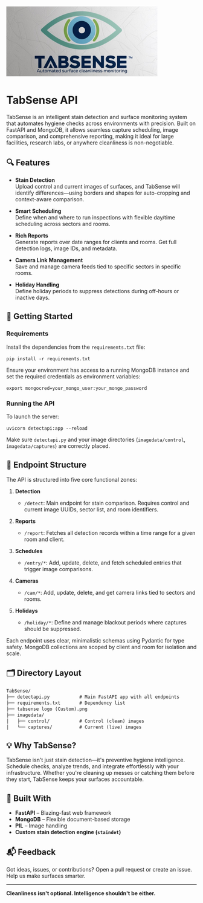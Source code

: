 # ![TabSense Logo](tabsense%20logo%20(Custom).png)

# TabSense API

TabSense is an intelligent stain detection and surface monitoring system that automates hygiene checks across environments with precision. Built on FastAPI and MongoDB, it allows seamless capture scheduling, image comparison, and comprehensive reporting, making it ideal for large facilities, research labs, or anywhere cleanliness is non-negotiable.

## 🔍 Features

- **Stain Detection**  
  Upload control and current images of surfaces, and TabSense will identify differences—using borders and shapes for auto-cropping and context-aware comparison.

- **Smart Scheduling**  
  Define when and where to run inspections with flexible day/time scheduling across sectors and rooms.

- **Rich Reports**  
  Generate reports over date ranges for clients and rooms. Get full detection logs, image IDs, and metadata.

- **Camera Link Management**  
  Save and manage camera feeds tied to specific sectors in specific rooms.

- **Holiday Handling**  
  Define holiday periods to suppress detections during off-hours or inactive days.

## 🚀 Getting Started

### Requirements

Install the dependencies from the `requirements.txt` file:

```
pip install -r requirements.txt
```

Ensure your environment has access to a running MongoDB instance and set the required credentials as environment variables:

```
export mongocred=your_mongo_user:your_mongo_password
```

### Running the API

To launch the server:

```
uvicorn detectapi:app --reload
```

Make sure `detectapi.py` and your image directories (`imagedata/control`, `imagedata/captures`) are correctly placed.

## 🧩 Endpoint Structure

The API is structured into five core functional zones:

1. **Detection**  
   - `/detect`: Main endpoint for stain comparison. Requires control and current image UUIDs, sector list, and room identifiers.

2. **Reports**  
   - `/report`: Fetches all detection records within a time range for a given room and client.

3. **Schedules**  
   - `/entry/*`: Add, update, delete, and fetch scheduled entries that trigger image comparisons.

4. **Cameras**  
   - `/cam/*`: Add, update, delete, and get camera links tied to sectors and rooms.

5. **Holidays**  
   - `/holiday/*`: Define and manage blackout periods where captures should be suppressed.

Each endpoint uses clear, minimalistic schemas using Pydantic for type safety. MongoDB collections are scoped by client and room for isolation and scale.

## 🗂 Directory Layout

```
TabSense/
├── detectapi.py           # Main FastAPI app with all endpoints
├── requirements.txt       # Dependency list
├── tabsense logo (Custom).png
├── imagedata/
│   ├── control/           # Control (clean) images
│   └── captures/          # Current (live) images
```

## 💡 Why TabSense?

TabSense isn't just stain detection—it's preventive hygiene intelligence. Schedule checks, analyze trends, and integrate effortlessly with your infrastructure. Whether you're cleaning up messes or catching them before they start, TabSense keeps your surfaces accountable.

## 🧠 Built With

- **FastAPI** – Blazing-fast web framework
- **MongoDB** – Flexible document-based storage
- **PIL** – Image handling
- **Custom stain detection engine (`staindet`)**

## 📬 Feedback

Got ideas, issues, or contributions? Open a pull request or create an issue. Help us make surfaces smarter.

---

**Cleanliness isn't optional. Intelligence shouldn't be either.**
```
